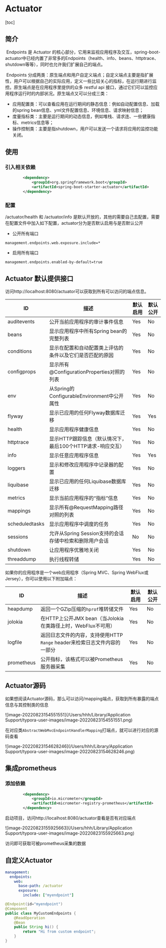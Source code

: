 # Actuator

[toc]

## 简介

​		Endpoints 是 Actuator 的核心部分，它用来监视应用程序及交互，spring-boot-actuator中已经内置了非常多的Endpoints（health、info、beans、httptrace、shutdown等等），同时也允许我们扩展自己的端点。

​		Endpoints 分成两类：原生端点和用户自定义端点；自定义端点主要是指扩展性，用户可以根据自己的实际应用，定义一些比较关心的指标，在运行期进行监控。原生端点是在应用程序里提供的众多 restful api 接口，通过它们可以监控应用程序运行时的内部状况。原生端点又可以分成三类：

- 应用配置类：可以查看应用在运行期间的静态信息：例如自动配置信息、加载的spring bean信息、yml文件配置信息、环境信息、请求映射信息；
- 度量指标类：主要是运行期间的动态信息，例如堆栈、请求连、一些健康指标、metrics信息等；
- 操作控制类：主要是指shutdown，用户可以发送一个请求将应用的监控功能关闭。

## 使用

### 引入相关依赖

```xml
        <dependency>
            <groupId>org.springframework.boot</groupId>
            <artifactId>spring-boot-starter-actuator</artifactId>
        </dependency>
```

### 配置

/actuator/health 和 /actuator/info 是默认开放的，其他的需要自己去配置，需要在配置文件中加入如下配置，actuator分为是否默认启用与是否默认公开

- 公开所有端口

```properties
management.endpoints.web.exposure.include=*
```

- 启用所有端口

```properties
management.endpoints.enabled-by-default=true
```



## Actuator 默认提供接口

访问http://localhost:8080/actuator可以获取到所有可以访问的端点信息。

| ID             | 描述                                                       | 默认启用 | 默认公开 |
| -------------- | ---------------------------------------------------------- | -------- | -------- |
| auditevents    | 公开当前应用程序的审计事件信息                             | Yes      | No       |
| beans          | 显示应用程序中所有Spring bean的完整列表                    | Yes      | No       |
| conditions     | 显示在配置和自动配置类上评估的条件以及它们是否匹配的原因   | Yes      | No       |
| configprops    | 显示所有@ConfigurationProperties对照的列表                 | Yes      | No       |
| env            | 从Spring的ConfigurableEnvironment中公开属性                | Yes      | No       |
| flyway         | 显示已应用的任何Flyway数据库迁移                           | Yes      | Yes      |
| health         | 显示应用程序健康信息                                       | Yes      | No       |
| httptrace      | 显示HTTP跟踪信息（默认情况下，最后100个HTTP请求-响应交互） | Yes      | No       |
| info           | 显示任意应用程序信息                                       | Yes      | Yes      |
| loggers        | 显示和修改应用程序中记录器的配置                           | Yes      | No       |
| liquibase      | 显示已应用的任何Liquibase数据库迁移                        | Yes      | No       |
| metrics        | 显示当前应用程序的“指标”信息                               | Yes      | No       |
| mappings       | 显示所有@RequestMapping路径对照的列表                      | Yes      | No       |
| scheduledtasks | 显示应用程序中调度的任务                                   | Yes      | No       |
| sessions       | 允许从Spring Session支持的会话存储中检索和删除用户会话     | No       | No       |
| shutdown       | 让应用程序优雅地关闭                                       | Yes      | No       |
| threaddump     | 执行线程转储                                               | Yes      | No       |

如果你的应用程序是一个web应用程序（Spring MVC、Spring WebFlux或Jersey），你可以使用以下附加端点：

| **ID**     | **描述**                                                     | **默认启用** | **默认公开** |
| ---------- | ------------------------------------------------------------ | ------------ | ------------ |
| heapdump   | 返回一个GZip压缩的`hprof`堆转储文件                          | Yes          | No           |
| jolokia    | 在HTTP上公开JMX bean（当Jolokia在类路径上时，WebFlux不可用） | Yes          | No           |
| logfile    | 返回日志文件的内容，支持使用HTTP `Range` header来检索日志文件内容的一部分 | Yes          | No           |
| prometheus | 公开指标，该格式可以被Prometheus服务器采集                   | Yes          | No           |

## Actuator源码

如果想阅读Actuator源码，那么可以访问/mapping端点，获取到所有暴露的端点信息与其控制类的信息

![image-20220823154551551](/Users/hhh/Library/Application Support/typora-user-images/image-20220823154551551.png)

在对应类`AbstractWebMvcEndpointHandlerMapping`打端点，就可以进行对应的源码查看

![image-20220823154628246](/Users/hhh/Library/Application Support/typora-user-images/image-20220823154628246.png)

## 集成prometheus

### 添加依赖

```xml
        <dependency>
            <groupId>io.micrometer</groupId>
            <artifactId>micrometer-registry-prometheus</artifactId>
        </dependency>
```

启动项目，访问http://localhost:8080/actuator查看是否有对应端点

![image-20220823155925663](/Users/hhh/Library/Application Support/typora-user-images/image-20220823155925663.png)

访问即可获取可被prometheus采集的数据

## 自定义Actuator

```yaml
management:
  endpoints:
    web:
      base-path: /actuator
      exposure:
        include: ["myendpoint"]
```



```java
@Endpoint(id="myendpoint")
@Component
public class MyCustomEndpoints {
	@ReadOperation
	@Bean
	public String hi() {
		return "Hi from custom endpoint";
	}
}
```

